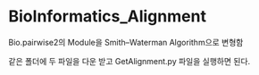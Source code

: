 # BioInformatics_Alignment

Bio.pairwise2의 Module을 Smith–Waterman Algorithm으로 변형함

같은 폴더에 두 파일을 다운 받고 GetAlignment.py 파일을 실행하면 된다.
